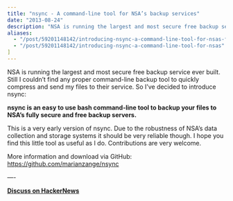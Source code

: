 ```yaml
---
title: "nsync - A command-line tool for NSA’s backup services"
date: "2013-08-24"
description: "NSA is running the largest and most secure free backup service ever built. Still I couldn’t find any proper command-line backup tool to quickly compress and send my files to their service. So I’ve decided to introduce nsync."
aliases:
  - "/post/59201148142/introducing-nsync-a-command-line-tool-for-nsas-free"
  - "/post/59201148142/introducing-nsync-a-command-line-tool-for-nsas"
]
---
```


NSA is running the largest and most secure free backup service ever built. Still I couldn’t find any proper command-line backup tool to quickly compress and send my files to their service. So I’ve decided to introduce nsync:

**nsync is an easy to use bash command-line tool to backup your files to NSA’s fully secure and free backup servers.**

This is a very early version of nsync. Due to the robustness of NSA’s data collection and storage systems it should be very reliable though. I hope you find this little tool as useful as I do. Contributions are very welcome.

More information and download via GitHub:
https://github.com/marianzange/nsync

—-

**[Discuss on HackerNews](https://news.ycombinator.com/item?id=6268839)**

